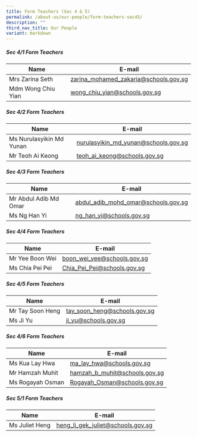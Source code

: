 ```yaml
---
title: Form Teachers (Sec 4 & 5)
permalink: /about-us/our-people/form-teachers-sec45/
description: ""
third_nav_title: Our People
variant: markdown
---
```

##### Sec 4/1 Form Teachers 

| Name | E-mail |
| -------- | -------- |
| Mrs Zarina Seth    | [zarina_mohamed_zakaria@schools.gov.sg](mailto:zarina_mohamed_zakaria@schools.gov.sg)     |
| Mdm Wong Chiu Yian     | [wong_chiu_yian@schools.gov.sg](mailto:wong_chiu_yian@schools.gov.sg)     |


##### Sec 4/2 Form Teachers 

| Name | E-mail |
| -------- | -------- |
| Ms Nurulasyikin Md Yunan     | [nurulasyikin_md_yunan@schools.gov.sg](mailto:nurulasyikin_md_yunan@schools.gov.sg)     |
| Mr Teoh Ai Keong     | [teoh_ai_keong@schools.gov.sg](mailto:teoh_ai_keong@schools.gov.sg)     |


##### Sec 4/3 Form Teachers 

| Name | E-mail |
| -------- | -------- |
| Mr Abdul Adib Md Omar    | [abdul_adib_mohd_omar@schools.gov.sg](mailto:abdul_adib_mohd_omar@schools.gov.sg)     |
| Ms Ng Han Yi     | [ng_han_yi@schools.gov.sg](mailto:ng_han_yi@schools.gov.sg)     |


##### Sec 4/4 Form Teachers 

| Name | E-mail |
| -------- | -------- |
| Mr Yee Boon Wei     | [boon_wei_yee@schools.gov.sg](mailto:boon_wei_yee@schools.gov.sg)     |
| Ms Chia Pei Pei     | [Chia_Pei_Pei@schools.gov.sg](mailto:Chia_Pei_Pei@schools.gov.sg)     |


##### Sec 4/5 Form Teachers 

| Name | E-mail |
| -------- | -------- |
| Mr Tay Soon Heng     | [tay_soon_heng@schools.gov.sg](mailto:tay_soon_heng@schools.gov.sg)     |
| Ms Ji Yu     | [ji_yu@schools.gov.sg](mailto:ji_yu@schools.gov.sg)     |



##### Sec 4/6 Form Teachers 

| Name | E-mail |
| -------- | -------- |
| Ms Kua Lay Hwa     | [ma_lay_hwa@schools.gov.sg](mailto:ma_lay_hwa@schools.gov.sg)     |
| Mr Hamzah Muhit     | [hamzah_b_muhit@schools.gov.sg](mailto:hamzah_b_muhit@schools.gov.sg)     |
| Ms Rogayah Osman     | [Rogayah_Osman@schools.gov.sg](mailto:Rogayah_Osman@schools.gov.sg)     |


##### Sec 5/1 Form Teachers 

| Name | E-mail |
| -------- | -------- |
| Ms Juliet Heng     | [heng_li_gek_juliet@schools.gov.sg](mailto:heng_li_gek_juliet@schools.gov.sg)     |